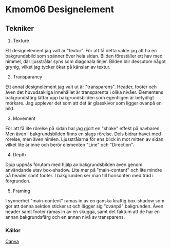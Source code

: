 # Kmom06 Designelement

## Tekniker

1. Texture

Ett designelement jag valt är "textur". För att få detta valde jag att ha en bakgrundsbild som spänner över hela sidan.
Bilden föreställer ett hav med himmel, där ljusstrålar syns som diagonala linjer.
Bilden blir dessutom något grynig, vilket jag tycker ökar på känslan av textur.

2. Transparancy

Ett annat designelement jag valt ut är "transparens". Header, footer och även det huvudsakliga innehållet är transparenta i olika nivåer.
Elementens bakgrundsfärg lättar upp bakgrundsbilden som egentligen är betydligt mörkare. Jag upplever det som att det är glasskivor som ligger ovanpå en bild.

3. Movement

För att få lite rörelse på sidan har jag gjort en "shake" effekt på navbaren. Men även i bakgrundsbilden finns en slags rörelse.
Dels bidrar havet med rörelse, men även himlen. Ljusstrålarna för ens blick in mot mitten av sidan vilket lite är inne och
berör elementen "Line" och "Direction".

4. Depth

Djup uppnås förutom med hjälp av bakgrundsbilden även genom användande utav box-shadow. Lite mer på "main-content" och lite mindre på header samt footer.
I bakgrunden ser man till horisonten med träd i förgrunden.

5. Framing

I synnerhet "main-content" ramas in av en ganska kraftig box-shadow som gör att denna sektion sticker ut och lägger sig "ovanpå" bakgrunden.
Även header samt footer ramas in av en skugga, samt det faktum att de har en annan bakgrundsfärg och en annan nivå av transparens.

### Källor
[Canva](https://www.canva.com/learn/design-elements-principles/)
